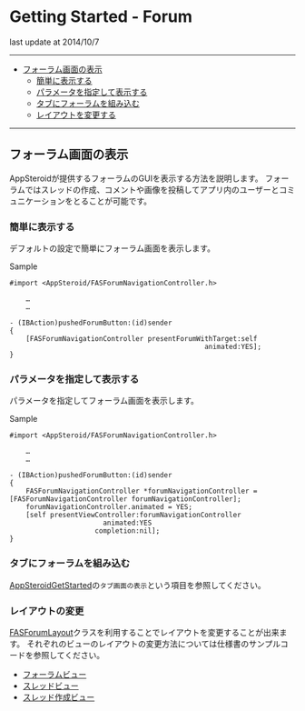 # Getting Started - Forum

last update at 2014/10/7

---

- [フォーラム画面の表示](#HowToDisplayView)
	- [簡単に表示する](#EasyWay)
	- [パラメータを指定して表示する](#SettingParameters)
	- [タブにフォーラムを組み込む](#WithTab)
	- [レイアウトを変更する](#Layout)

---

## <a name="HowToDisplayForumView"> フォーラム画面の表示 </a>

AppSteroidが提供するフォーラムのGUIを表示する方法を説明します。
フォーラムではスレッドの作成、コメントや画像を投稿してアプリ内のユーザーとコミュニケーションをとることが可能です。

### <a name="EasyWay"> 簡単に表示する </a>

デフォルトの設定で簡単にフォーラム画面を表示します。

Sample

```
#import <AppSteroid/FASForumNavigationController.h>

	…
	…

- (IBAction)pushedForumButton:(id)sender
{
    [FASForumNavigationController presentForumWithTarget:self
                                                animated:YES];
}
```

### <a name="SettingParameters"> パラメータを指定して表示する </a>

パラメータを指定してフォーラム画面を表示します。

Sample

```
#import <AppSteroid/FASForumNavigationController.h>

	…
	…

- (IBAction)pushedForumButton:(id)sender
{
    FASForumNavigationController *forumNavigationController = [FASForumNavigationController forumNavigationController];
    forumNavigationController.animated = YES;
    [self presentViewController:forumNavigationController
                       animated:YES
                     completion:nil];
}
```

### <a name="WithTab"> タブにフォーラムを組み込む </a>

[AppSteroidGetStarted](../AppSteroidGetStarted.md)の`タブ画面の表示`という項目を参照してください。

### <a name="Layout"> レイアウトの変更 </a>

[FASForumLayout](../Specs/Spec-Forum.md#FASForumLayout)クラスを利用することでレイアウトを変更することが出来ます。
それぞれのビューのレイアウトの変更方法については仕様書のサンプルコードを参照してください。

- [フォーラムビュー](../Specs/Spec-Forum.md#FASForumLayout.forumLayoutBlocks)
- [スレッドビュー](../Specs/Spec-Forum.md#FASForumLayout.forumThreadLayoutBlocks)
- [スレッド作成ビュー](../Specs/Spec-Forum.md#FASForumLayout.forumCreateThreadLayoutBlocks)
